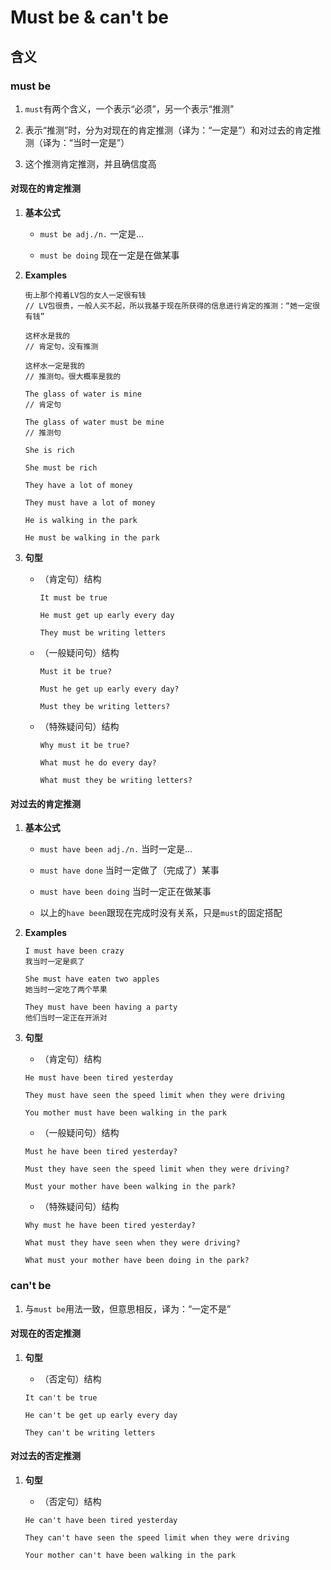 # Must be & can't be

## 含义

### must be

1. `must`有两个含义，一个表示“必须”，另一个表示“推测”

2. 表示“推测”时，分为对现在的肯定推测（译为：“一定是”）和对过去的肯定推测（译为：“当时一定是”）

3. 这个推测肯定推测，并且确信度高

#### 对现在的肯定推测

1. **基本公式**

   - `must be adj./n.` 一定是...

   - `must be doing` 现在一定是在做某事

2. **Examples**

   ```
   街上那个挎着LV包的女人一定很有钱
   // LV包很贵，一般人买不起，所以我基于现在所获得的信息进行肯定的推测：“她一定很有钱”

   这杯水是我的
   // 肯定句，没有推测

   这杯水一定是我的
   // 推测句。很大概率是我的
   ```

   ```
   The glass of water is mine
   // 肯定句

   The glass of water must be mine
   // 推测句

   She is rich

   She must be rich

   They have a lot of money

   They must have a lot of money

   He is walking in the park

   He must be walking in the park
   ```

3. **句型**

   - （肯定句）结构

     ```
     It must be true

     He must get up early every day

     They must be writing letters
     ```

   - （一般疑问句）结构

     ```
     Must it be true?

     Must he get up early every day?

     Must they be writing letters?
     ```

   - （特殊疑问句）结构

     ```
     Why must it be true?

     What must he do every day?

     What must they be writing letters?
     ```

#### 对过去的肯定推测

1. **基本公式**

   - `must have been adj./n.` 当时一定是...

   - `must have done` 当时一定做了（完成了）某事

   - `must have been doing` 当时一定正在做某事

   - 以上的`have been`跟现在完成时没有关系，只是`must`的固定搭配

2. **Examples**

   ```
   I must have been crazy
   我当时一定是疯了

   She must have eaten two apples
   她当时一定吃了两个苹果

   They must have been having a party
   他们当时一定正在开派对
   ```

3. **句型**

   - （肯定句）结构

   ```
   He must have been tired yesterday

   They must have seen the speed limit when they were driving

   You mother must have been walking in the park
   ```

   - （一般疑问句）结构

   ```
   Must he have been tired yesterday?

   Must they have seen the speed limit when they were driving?

   Must your mother have been walking in the park?
   ```

   - （特殊疑问句）结构

   ```
   Why must he have been tired yesterday?

   What must they have seen when they were driving?

   What must your mother have been doing in the park?
   ```

### can't be

1. 与`must be`用法一致，但意思相反，译为：“一定不是”

#### 对现在的否定推测

1. **句型**

   - （否定句）结构

   ```
   It can't be true

   He can't be get up early every day

   They can't be writing letters
   ```

#### 对过去的否定推测

1. **句型**

   - （否定句）结构

   ```
   He can't have been tired yesterday

   They can't have seen the speed limit when they were driving

   Your mother can't have been walking in the park
   ```
